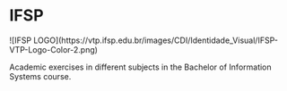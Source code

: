 # IFSP

<div class="bg-white">
![IFSP LOGO](https://vtp.ifsp.edu.br/images/CDI/Identidade_Visual/IFSP-VTP-Logo-Color-2.png)
</div>

Academic exercises in different subjects in the Bachelor of Information Systems course.